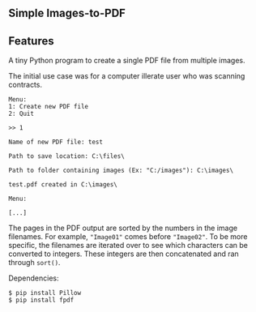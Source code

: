 ## Simple Images-to-PDF

## Features

A tiny Python program to create a single PDF file from multiple images.

The initial use case was for a computer illerate user who was scanning contracts.

```
Menu:
1: Create new PDF file
2: Quit

>> 1

Name of new PDF file: test

Path to save location: C:\files\

Path to folder containing images (Ex: "C:/images"): C:\images\

test.pdf created in C:\images\

Menu:

[...]
```

The pages in the PDF output are sorted by the numbers in the image filenames. For example, `"Image01"` comes before `"Image02"`. To be more specific, the filenames are iterated over to see which characters can be converted to integers. These integers are then concatenated and ran through `sort()`.

Dependencies:
```
$ pip install Pillow
$ pip install fpdf
```
